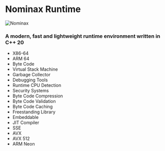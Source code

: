 # Nominax Runtime

![Nominax](https://i.imgur.com/SOhzlZq.png)
<h3>A modern, fast and lightweight runtime environment written in C++ 20</h3>

* X86-64
* ARM 64
* Byte Code
* Virtual Stack Machine
* Garbage Collector
* Debugging Tools
* Runtime CPU Detection
* Security Systems
* Byte Code Compression
* Byte Code Validation
* Byte Code Caching
* Freestanding Library
* Embeddable
* JIT Compiler
* SSE
* AVX
* AVX 512
* ARM Neon
